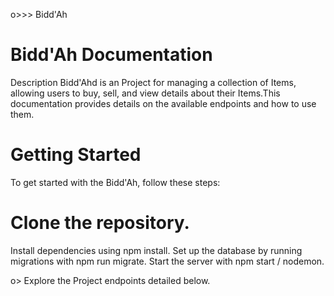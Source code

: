 o>>> Bidd'Ah

# Bidd'Ah Documentation
  Description
  Bidd'Ahd is an Project for managing a collection of Items, allowing users to buy, sell, and view details about their Items.This documentation provides details on the available endpoints and how to use them.

# Getting Started
  To get started with the Bidd'Ah, follow these steps:

# Clone the repository.
  Install dependencies using npm install.
  Set up the database by running migrations with npm run migrate.
  Start the server with npm start / nodemon.
 
o> Explore the Project endpoints detailed below.